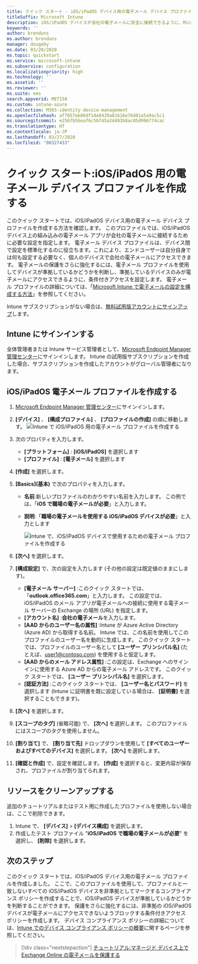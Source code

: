 ```yaml
---
title: クイック スタート - iOS/iPadOS デバイス用の電子メール デバイス プロファイルを作成する
titleSuffix: Microsoft Intune
description: iOS/iPadOS デバイスが会社の電子メールに安全に接続できるように、Microsoft Intune を使用して電子メール デバイス プロファイルを作成する方法について説明します。
keywords: ''
author: brenduns
ms.author: brenduns
manager: dougeby
ms.date: 03/20/2020
ms.topic: quickstart
ms.service: microsoft-intune
ms.subservice: configuration
ms.localizationpriority: high
ms.technology: ''
ms.assetid: ''
ms.reviewer: ''
ms.suite: ems
search.appverid: MET150
ms.custom: intune-azure
ms.collection: M365-identity-device-management
ms.openlocfilehash: af7657eb89df14e8429a81616e76d81a5a9ac5c1
ms.sourcegitcommit: e2567b5beaf6c5bf45a2d493b8ac05d996774cac
ms.translationtype: HT
ms.contentlocale: ja-JP
ms.lasthandoff: 03/27/2020
ms.locfileid: "80327433"
---
```

# <a name="quickstart-create-an-email-device-profile-for-iosipados"></a>クイック スタート:iOS/iPadOS 用の電子メール デバイス プロファイルを作成する

このクイック スタートでは、iOS/iPadOS デバイス用の電子メール デバイス プロファイルを作成する方法を確認します。 このプロファイルでは、iOS/iPadOS デバイス上の組み込みの電子メール アプリが会社の電子メールに接続するために必要な設定を指定します。 電子メール デバイス プロファイルは、デバイス間で設定を標準化するのに役立ちます。これにより、エンドユーザーは自分自身では何も設定する必要なく、個人のデバイスで会社の電子メールにアクセスできます。 電子メールの保護をさらに強化するには、電子メール プロファイルを使用してデバイスが準拠しているかどうかを判断し、準拠しているデバイスのみが電子メールにアクセスできるように、条件付きアクセスを設定します。 電子メール プロファイルの詳細については、「[Microsoft Intune で電子メールの設定を構成する方法](email-settings-configure.md)」を参照してください。

Intune サブスクリプションがない場合は、[無料試用版アカウントにサインアップ](../fundamentals/free-trial-sign-up.md)します。

## <a name="sign-in-to-intune"></a>Intune にサインインする

全体管理者または Intune サービス管理者として、[Microsoft Endpoint Manager 管理センター](https://go.microsoft.com/fwlink/?linkid=2109431)にサインインします。 Intune の試用版サブスクリプションを作成した場合、サブスクリプションを作成したアカウントがグローバル管理者になります。

## <a name="create-an-iosipados-email-profile"></a>iOS/iPadOS 電子メール プロファイルを作成する

1. [Microsoft Endpoint Manager 管理センター](https://go.microsoft.com/fwlink/?linkid=2109431)にサインインします。

2. **[デバイス]** 、 **[構成プロファイル]** 、 **[プロファイルの作成]** の順に移動します。
   ![Intune で iOS/iPadOS 用の電子メール プロファイルを作成する](./media/quickstart-email-profile/ios-create-profile.png)

3. 次のプロパティを入力します。
   - **[プラットフォーム]** : **[iOS/iPadOS]** を選択します
   - **[プロファイル]** : **[電子メール]** を選択します
  
4. **[作成]** を選択します。

5. **[Basics]\(基本\)** で次のプロパティを入力します。
   - **名前**:新しいプロファイルのわかりやすい名前を入力します。 この例では、「**iOS で職場の電子メールが必要**」と入力します。
   - **説明**:「**職場の電子メールを使用する iOS/iPadOS デバイスが必要**」と入力とします


        ![Intune で、iOS/iPadOS デバイスで使用するための電子メール プロファイルを作成する](./media/quickstart-email-profile/ios-email-profile-name.png)

6. **[次へ]** を選択します。

7. **[構成設定]** で、次の設定を入力します (その他の設定は既定値のままにします)。
   - **[電子メール サーバー]** :このクイック スタートでは、「**outlook.office365.com**」と入力します。 この設定では、iOS/iPadOS のメール アプリが電子メールへの接続に使用する電子メール サーバーの Exchange の場所 (URL) を指定します。
   - **[アカウント名]** :**会社の電子メール**を入力します。
   - **[AAD からのユーザー名の属性]** :Intune が Azure Active Directory (Azure AD) から取得する名前。 Intune では、この名前を使用してこのプロファイルのユーザー名を動的に生成します。 このクイック スタートでは、プロファイルのユーザー名として **[ユーザー プリンシパル名]** (たとえば、user1@contoso.com) を使用すると仮定します。
   - **[AAD からのメール アドレス属性]** :この設定は、Exchange へのサインインに使用する Azure AD からの電子メール アドレスです。 このクイック スタートでは、 **[ユーザー プリンシパル名]** を選択します。
   - **[認証方法]** :このクイック スタートでは、 **[ユーザー名とパスワード]** を選択します (Intune に証明書を既に設定している場合は、 **[証明書]** を選択することもできます)。

8. **[次へ]** を選択します。

9. **[スコープのタグ]** (省略可能) で、 **[次へ]** を選択します。 このプロファイルにはスコープのタグを使用しません。

10. **[割り当て]** で、 **[割り当て先]** ドロップダウンを使用して **[すべてのユーザーおよびすべてのデバイス]** を選択します。  **[次へ]** を選択します。

11. **[確認と作成]** で、設定を確認します。 **[作成]** を選択すると、変更内容が保存され、プロファイルが割り当てられます。 

## <a name="clean-up-resources"></a>リソースをクリーンアップする

追加のチュートリアルまたはテスト用に作成したプロファイルを使用しない場合は、ここで削除できます。

1. Intune で、 **[デバイス]**  >  **[デバイス構成]** を選択します。
2. 作成したテスト プロファイル "**iOS/iPadOS で職場の電子メールが必要**" を選択し、 **[削除]** を選択します。 

## <a name="next-steps"></a>次のステップ

このクイック スタートでは、iOS/iPadOS デバイス用の電子メール プロファイルを作成しました。 ここで、このプロファイルを使用して、プロファイルと一致しないすべての iOS/iPadOS デバイスを非準拠としてマークするコンプライアンス ポリシーを作成することで、iOS/iPadOS デバイスが準拠しているかどうかを判断することができます。 保護をさらに強化するには、非準拠の iOS/iPadOS デバイスが電子メールにアクセスできないようブロックする条件付きアクセス ポリシーを作成します。 デバイス コンプライアンス ポリシーの詳細については、[Intune でのデバイス コンプライアンス ポリシーの概要](../protect/device-compliance-get-started.md)に関するページを参照してください。

> [!div class="nextstepaction"]
> [チュートリアル:マネージド デバイス上で Exchange Online の電子メールを保護する](../protect/tutorial-protect-email-on-enrolled-devices.md)
